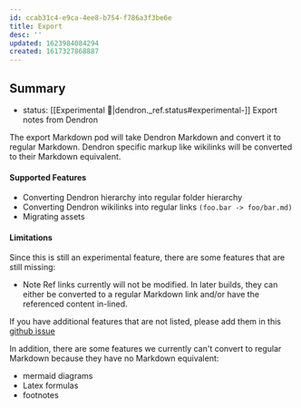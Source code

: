 ```yaml
---
id: ccab31c4-e9ca-4ee8-b754-f786a3f3be6e
title: Export
desc: ''
updated: 1623984084294
created: 1617327868887
---
```


## Summary
- status: [[Experimental 🚧|dendron._ref.status#experimental-]]
Export notes from Dendron

The export Markdown pod will take Dendron Markdown and convert it to regular Markdown. Dendron specific markup like wikilinks will be converted to their Markdown equivalent.

#### Supported Features

 - Converting Dendron hierarchy into regular folder hierarchy
 - Converting Dendron wikilinks into regular links `(foo.bar -> foo/bar.md)`
 - Migrating assets

#### Limitations

Since this is still an experimental feature, there are some features that are still missing:

 - Note Ref links currently will not be modified. In later builds, they can either be converted to a regular Markdown link and/or have the referenced content in-lined.

If you have additional features that are not listed, please add them in this [github issue](https://github.com/dendronhq/dendron/issues/541#issue-831219413)

In addition, there are some features we currently can't convert to regular Markdown because they have no Markdown equivalent:
- mermaid diagrams
- Latex formulas
- footnotes

<!-- #### Example
- Original

```
.
├── vault1
│   ├── root.md
│   ├── foo.md
│   ├── foo.ch1.md
│   └── bar.md
└── vault2
    ├── root.md
    └── gamma.md
```

- After Export

```
.
├── vault1
│   ├── root.md
│   ├── foo.md
│   ├── foo.ch1.md
│   └── bar.md
└── vault2
    ├── root.md
    └── gamma.md
``` -->


<!-- - After Export

```
.
├── vault1
│   ├── root
│   │   ├── index.md
│   │   └── foo
│   │       ├── index.md
│   │       └── foo.ch1.md
│   └── bar.md
└── vault2
    ├── root
    │   └── index.md
    └── gamma.md
``` -->
